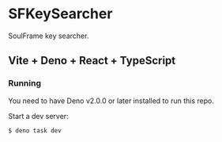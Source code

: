 # SFKeySearcher
SoulFrame key searcher.

## Vite + Deno + React + TypeScript

### Running

You need to have Deno v2.0.0 or later installed to run this repo.

Start a dev server:

```
$ deno task dev
```
